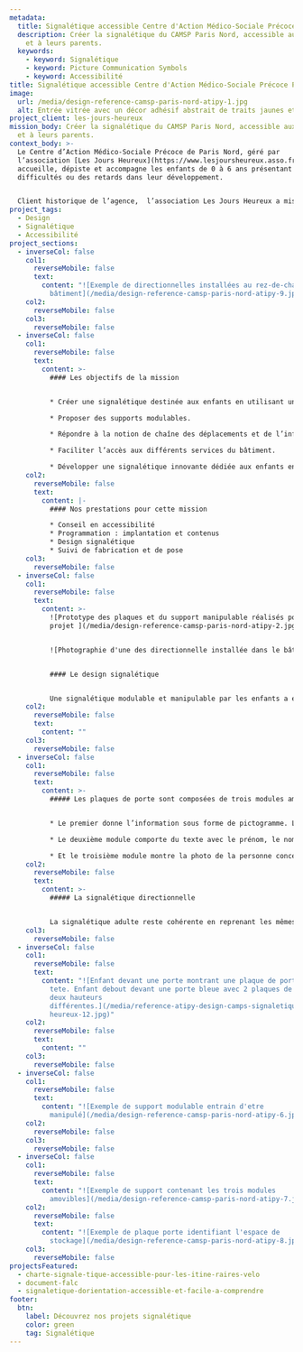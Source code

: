 ```yaml
---
metadata:
  title: Signalétique accessible Centre d'Action Médico-Sociale Précoce
  description: Créer la signalétique du CAMSP Paris Nord, accessible aux enfants
    et à leurs parents.
  keywords:
    - keyword: Signalétique
    - keyword: Picture Communication Symbols
    - keyword: Accessibilité
title: Signalétique accessible Centre d'Action Médico-Sociale Précoce Paris Nord
image:
  url: /media/design-reference-camsp-paris-nord-atipy-1.jpg
  alt: Entrée vitrée avec un décor adhésif abstrait de traits jaunes et oranges.
project_client: les-jours-heureux
mission_body: Créer la signalétique du CAMSP Paris Nord, accessible aux enfants
  et à leurs parents.
context_body: >-
  Le Centre d’Action Médico-Sociale Précoce de Paris Nord, géré par
  l’association [Les Jours Heureux](https://www.lesjoursheureux.asso.fr/),
  accueille, dépiste et accompagne les enfants de 0 à 6 ans présentant des
  difficultés ou des retards dans leur développement.


  Client historique de l’agence,  l’association Les Jours Heureux a missionné l’agence pour la réalisation de la signalétique d’orientation.
project_tags:
  - Design
  - Signalétique
  - Accessibilité
project_sections:
  - inverseCol: false
    col1:
      reverseMobile: false
      text:
        content: "![Exemple de directionnelles installées au rez-de-chaussé du
          bâtiment](/media/design-reference-camsp-paris-nord-atipy-9.jpg)"
    col2:
      reverseMobile: false
    col3:
      reverseMobile: false
  - inverseCol: false
    col1:
      reverseMobile: false
      text:
        content: >-
          #### Les objectifs de la mission


          * Créer une signalétique destinée aux enfants en utilisant une imagerie familière issue de la banque de pictogrammes Picture Communication Symbols® (PCS) de Tobii Dynavox.

          * Proposer des supports modulables.

          * Répondre à la notion de chaîne des déplacements et de l’information continue.

          * Faciliter l’accès aux différents services du bâtiment.

          * Développer une signalétique innovante dédiée aux enfants en situation de handicap.
    col2:
      reverseMobile: false
      text:
        content: |-
          #### Nos prestations pour cette mission

          * Conseil en accessibilité
          * Programmation : implantation et contenus
          * Design signalétique
          * Suivi de fabrication et de pose
    col3:
      reverseMobile: false
  - inverseCol: false
    col1:
      reverseMobile: false
      text:
        content: >-
          ![Prototype des plaques et du support manipulable réalisés pour le
          projet ](/media/design-reference-camsp-paris-nord-atipy-2.jpg)


          ![Photographie d'une des directionnelle installée dans le bâtiment](/media/design-reference-camsp-paris-nord-atipy-3.jpg)


          #### Le design signalétique


          Une signalétique modulable et manipulable par les enfants a été créer en PMMA. L’enfant peut ainsi s’approprier les éléments, mémoriser le visage du soignant, comprendre l’activité qui va avoir lieu lors du rendez-vous.
    col2:
      reverseMobile: false
      text:
        content: ""
    col3:
      reverseMobile: false
  - inverseCol: false
    col1:
      reverseMobile: false
      text:
        content: >-
          ##### Les plaques de porte sont composées de trois modules amovibles.


          * Le premier donne l’information sous forme de pictogramme. L’illustration est tirée de la banque d’images Picture Communication Symbols® (PCS) de Tobii Dynavox. Ces pictogrammes sont par ailleurs utilisés par le personnel soignant dans différentes activités.

          * Le deuxième module comporte du texte avec le prénom, le nom et la fonction du soignant.

          * Et le troisième module montre la photo de la personne concernée.
    col2:
      reverseMobile: false
      text:
        content: >-
          ##### La signalétique directionnelle


          La signalétique adulte reste cohérente en reprenant les mêmes codes graphiques colorés. Le hall d’accueil est également équipé d’un système d’affichage participatif.
    col3:
      reverseMobile: false
  - inverseCol: false
    col1:
      reverseMobile: false
      text:
        content: "![Enfant devant une porte montrant une plaque de porte à hauteur de sa
          tete. Enfant debout devant une porte bleue avec 2 plaques de porte à
          deux hauteurs
          différentes.](/media/reference-atipy-design-camps-signaletique-jours-\
          heureux-12.jpg)"
    col2:
      reverseMobile: false
      text:
        content: ""
    col3:
      reverseMobile: false
  - inverseCol: false
    col1:
      reverseMobile: false
      text:
        content: "![Exemple de support modulable entrain d'etre
          manipulé](/media/design-reference-camsp-paris-nord-atipy-6.jpg)"
    col2:
      reverseMobile: false
    col3:
      reverseMobile: false
  - inverseCol: false
    col1:
      reverseMobile: false
      text:
        content: "![Exemple de support contenant les trois modules
          amovibles](/media/design-reference-camsp-paris-nord-atipy-7.jpg)"
    col2:
      reverseMobile: false
      text:
        content: "![Exemple de plaque porte identifiant l'espace de
          stockage](/media/design-reference-camsp-paris-nord-atipy-8.jpg)"
    col3:
      reverseMobile: false
projectsFeatured:
  - charte-signale-tique-accessible-pour-les-itine-raires-velo
  - document-falc
  - signaletique-dorientation-accessible-et-facile-a-comprendre
footer:
  btn:
    label: Découvrez nos projets signalétique
    color: green
    tag: Signalétique
---
```

